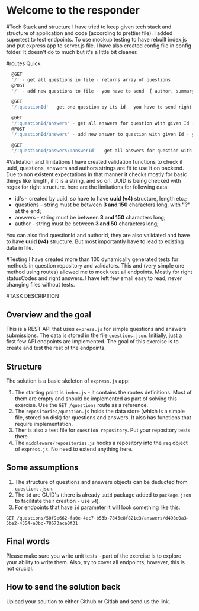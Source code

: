 # Welcome to the responder

#Tech Stack and structure
I have tried to keep given tech stack and structure of application and code (according to prettier file). 
I added supertest to test endpoints. To use mockup testing to have rebuilt index.js and put express app to server.js file.
I have also created config file in config folder. It doesn't do to much but it's a little bit cleaner. 

#routes
Quick  
```bash
  @GET
  '/' - get all questions in file - returns array of questions
  @POST
  '/' - add new questions to file - you have to send  { author, summary } in body. Returns added  question id.
```
```bash
  @GET
  '/:questionId' - get one question by its id - you have to send right question id in param - returns array with question object
```

```bash
  @GET
  '/:questionId/answers' - get all answers for question with given Id - you have to send right question id in param - returns array of answers
  @POST
  '/:questionId/answers' - add new answer to question with given Id - you have to send right question id in param and  { author, summary } in body. Returns added  answer id.
```

```bash
  @GET
  '/:questionId/answers/:answerId' - get all answers for question with given Id - you have to send right question id and answer id in param - returns array with answer
```

#Validation and limitations
I have created validation functions to check if uuid, questions, answers and authors strings are fit to use it on backend. Due to non existent expectations in that manner it checks mostly for basic things like length, if it is a string, and so on. UUID is being checked with regex for right structure. here are the limitations for following data:
* id's - created by uuid, so have to have **uuid (v4)** structure, length etc.;
* questions - string must be between **3 and 150** characters long, with **"?"** at the end;
* answers - string must be between **3 and 150** characters long;
* author - string must be between **3 and 50** characters long;

You can also find questionId and authorId, they are also validated and have to have **uuid (v4)** structure. But most importantly have to lead to existing data in file.


#Testing
I have created more than 100 dynamically generated tests for methods in question repository and validators. This and (very simple one method using routes) allowed me to mock test all endpoints. Mostly for right statusCodes and right answers. I have left few small easy to read, never changing files without tests.


#TASK DESCRIPTION

## Overview and the goal

This is a REST API that uses `express.js` for simple questions and answers submissions. The data is stored in the file `questions.json`. Initially, just a first few API endpoints are implemented. The goal of this exercise is to create and test the rest of the endpoints.

## Structure

The solution is a basic skeleton of `express.js` app:

1. The starting point is `index.js` - it contains the routes definitions. Most of them are empty and should be implemented as part of solving this exercise. Use the `GET /questions` route as a reference.
2. The `repositories/question.js` holds the data store (which is a simple file, stored on disk) for questions and answers. It also has functions that require implementation.
3. Ther is also a test file for `question repository`. Put your repository tests there.
4. The `middleware/repositories.js` hooks a repository into the `req` object of `express.js`. No need to extend anything here.

## Some assumptions

1. The structure of questions and answers objects can be deducted from `questions.json`.
2. The `id` are GUID's (there is already `uuid` package added to `package.json` to facilitate their creation - use `v4`).
3. For endpoints that have `id` parameter it will look something like this:

```
GET /questions/50f9e662-fa0e-4ec7-b53b-7845e8f821c3/answers/d498c0a3-5be2-4354-a3bc-78673aca0f31
```

## Final words

Please make sure you write unit tests - part of the exercise is to explore your ability to write them. Also, try to cover all endpoints, however, this is not crucial.

## How to send the solution back

Upload your soultion to either Github or Gitlab and send us the link.
